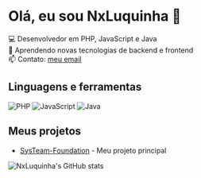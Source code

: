 # Olá, eu sou NxLuquinha 👋

💻 Desenvolvedor em PHP, JavaScript e Java  
🌱 Aprendendo novas tecnologias de backend e frontend  
📫 Contato: [meu email](mailto:seuemail@exemplo.com)

## Linguagens e ferramentas
![PHP](https://img.shields.io/badge/PHP-777BB4?style=for-the-badge&logo=php&logoColor=white)
![JavaScript](https://img.shields.io/badge/JavaScript-F7DF1E?style=for-the-badge&logo=javascript&logoColor=black)
![Java](https://img.shields.io/badge/Java-007396?style=for-the-badge&logo=java&logoColor=white)

## Meus projetos
- [SysTeam-Foundation](https://github.com/NxLuquinha/SysTeam-Foundation) - Meu projeto principal

![NxLuquinha's GitHub stats](https://github-readme-stats.vercel.app/api?username=NxLuquinha&show_icons=true&theme=dark)
